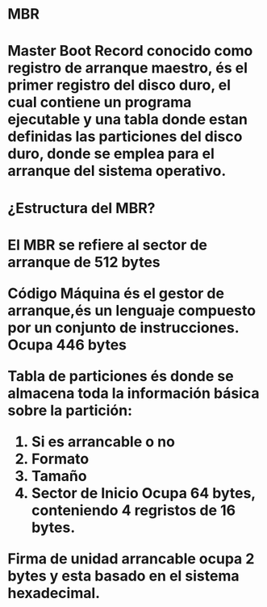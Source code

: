 <h1>MBR<H1>

**Master Boot Record** conocido como registro de arranque maestro, és el primer registro del disco duro, el cual contiene un programa ejecutable y una tabla donde estan definidas las particiones del disco duro, donde se emplea para el arranque del sistema operativo.

<h1>¿Estructura del MBR?<h1>

El MBR se refiere al sector de arranque de **512 bytes**

**Código Máquina** és el gestor de arranque,és un lenguaje compuesto por un conjunto de instrucciones.
Ocupa **446 bytes**

**Tabla de particiones** és donde se almacena toda la información básica sobre la partición:
1. Si es arrancable o no
2. Formato
3. Tamaño
4. Sector de Inicio
Ocupa **64 bytes**, conteniendo 4 regristos de 16 bytes.

**Firma de unidad arrancable** ocupa **2 bytes** y esta basado en el sistema hexadecimal.


